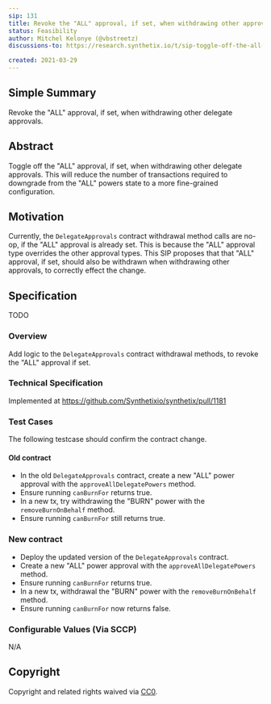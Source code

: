 ```yaml
---
sip: 131
title: Revoke the "ALL" approval, if set, when withdrawing other approvals.
status: Feasibility
author: Mitchel Kelonye (@vbstreetz)
discussions-to: https://research.synthetix.io/t/sip-toggle-off-the-all-approval-if-set-when-withdrawing-other-delegate-approvals/373

created: 2021-03-29
---
```


## Simple Summary

Revoke the "ALL" approval, if set, when withdrawing other delegate approvals.

## Abstract

<!--A short (~200 word) description of the proposed change, the abstract should clearly describe the proposed change. This is what *will* be done if the SIP is implemented, not *why* it should be done or *how* it will be done. If the SIP proposes deploying a new contract, write, "we propose to deploy a new contract that will do x".-->

Toggle off the "ALL" approval, if set, when withdrawing other delegate approvals. This will reduce the number of transactions required to downgrade from the "ALL" powers state to a more fine-grained configuration.

## Motivation

<!--This is the problem statement. This is the *why* of the SIP. It should clearly explain *why* the current state of the protocol is inadequate.  It is critical that you explain *why* the change is needed, if the SIP proposes changing how something is calculated, you must address *why* the current calculation is innaccurate or wrong. This is not the place to describe how the SIP will address the issue!-->

Currently, the `DelegateApprovals` contract withdrawal method calls are no-op, if the "ALL" approval is already set. This is because the "ALL" approval type overrides the other approval types. This SIP proposes that that "ALL" approval, if set, should also be withdrawn when withdrawing other approvals, to correctly effect the change.

## Specification

<!--The specification should describe the syntax and semantics of any new feature, there are five sections
1. Overview
2. Rationale
3. Technical Specification
4. Test Cases
5. Configurable Values
-->

TODO

### Overview

<!--This is a high level overview of *how* the SIP will solve the problem. The overview should clearly describe how the new feature will be implemented.-->

Add logic to the `DelegateApprovals` contract withdrawal methods, to revoke the "ALL" approval if set.

### Technical Specification

<!--The technical specification should outline the public API of the changes proposed. That is, changes to any of the interfaces Synthetix currently exposes or the creations of new ones.-->

Implemented at https://github.com/Synthetixio/synthetix/pull/1181

### Test Cases

<!--Test cases for an implementation are mandatory for SIPs but can be included with the implementation..-->

The following testcase should confirm the contract change.

#### Old contract

- In the old `DelegateApprovals` contract, create a new "ALL" power approval with the `approveAllDelegatePowers` method.
- Ensure running `canBurnFor` returns true.
- In a new tx, try withdrawing the "BURN" power with the `removeBurnOnBehalf` method.
- Ensure running `canBurnFor` still returns true.

### New contract

- Deploy the updated version of the `DelegateApprovals` contract.
- Create a new "ALL" power approval with the `approveAllDelegatePowers` method.
- Ensure running `canBurnFor` returns true.
- In a new tx, withdrawal the "BURN" power with the `removeBurnOnBehalf` method.
- Ensure running `canBurnFor` now returns false.

### Configurable Values (Via SCCP)

<!--Please list all values configurable via SCCP under this implementation.-->

N/A

## Copyright

Copyright and related rights waived via [CC0](https://creativecommons.org/publicdomain/zero/1.0/).
